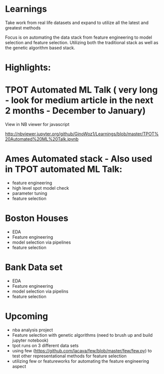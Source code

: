 # Learnings

Take work from real life datasets and expand to utilize all the latest and greatest methods

Focus is on automating the data stack from feature engineering to model selection and feature selection. Utilizing both the traditional stack as well as the genetic algorithm based stack.

# Highlights:

# TPOT Automated ML Talk ( very long - look for medium article in the next 2 months - December to January)

View in NB viewer for javascript

http://nbviewer.jupyter.org/github/GinoWoz1/Learnings/blob/master/TPOT%20Automated%20ML%20Talk.ipynb

# Ames Automated stack - Also used in TPOT automated ML Talk:
  - feature engineering
  - high level spot model check
  - parameter tuning
  - feature selection
  
# Boston Houses 
  - EDA
  - Feature engineering
  - model selection via pipelines
  - feature selection
  
# Bank Data set
  - EDA
  - Feature engineering
  - model selection via pipelins
  - feature selection
  
# Upcoming
  - nba analysis project
  - Feature selection with genetic algorithms (need to brush up and build jupyter notebook)
  - tpot runs on 3 different data sets
  - using few (https://github.com/lacava/few/blob/master/few/few.py) to test other representational methods for feature selection
  - utilizing few or featureworks for automating the feature engineering aspect
  

